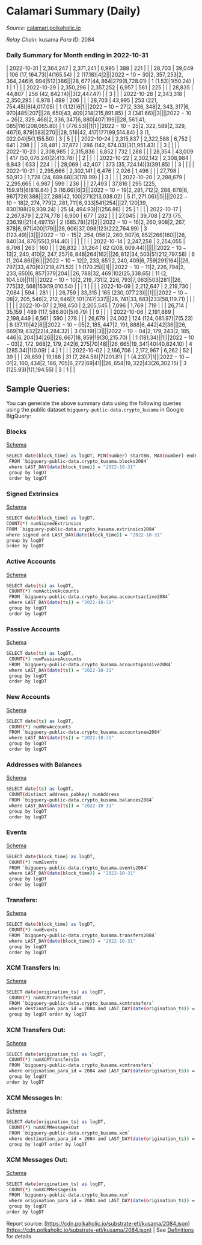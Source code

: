 # Calamari Summary (Daily)

_Source_: [calamari.polkaholic.io](https://calamari.polkaholic.io)

*Relay Chain*: kusama
*Para ID*: 2084



### Daily Summary for Month ending in 2022-10-31


| 2022-10-31 | 2,364,247 | 2,371,241 | 6,995 | 388 | 221 |  |  | 28,703 | 39,049 | 106 ($17,164.73) | 4 ($165.54) | 2 ($17.18) | 4 | 2 |  |
| 2022-10-30 | 2,357,253 | 2,364,246 | 6,994 | 512 | 386 |  |  | 28,677 | 44,864 | 279 ($8,728.01) | 1 ($1.53) | 1 ($50.24) | 1 | 1 |  |
| 2022-10-29 | 2,350,296 | 2,357,252 | 6,957 | 561 | 225 |  |  | 28,835 | 44,807 | 256 ($42,842.14) |   | 3 ($2,447.47) |  | 3 |  |
| 2022-10-28 | 2,343,318 | 2,350,295 | 6,978 | 499 | 206 |  |  | 28,703 | 43,995 | 253 ($221,754.45) | 6 ($4,017.05) | 1 ($1.12) | 6 | 1 |  |
| 2022-10-27 | 2,336,348 | 2,343,317 | 6,970 | 485 | 207 |  |  | 28,650 | 43,409 | 214 ($215,891.85) | 3 ($341.66) |   | 3 |  |  |
| 2022-10-26 | 2,329,468 | 2,336,347 | 6,880 | 407 | 199 |  |  | 28,561 | 41,085 | 116 ($208,065.80) | 1 ($776.53) |   | 1 | 1 |  |
| 2022-10-25 | 2,322,589 | 2,329,467 | 6,879 | 583 | 270 |  |  | 28,516 | 42,417 | 177 ($99,514.84) | 3 ($1,022.04) | 5 ($1,155.50) | 3 | 5 |  |
| 2022-10-24 | 2,315,837 | 2,322,588 | 6,752 | 641 | 298 |  |  | 28,481 | 37,872 | 286 ($142,674.03) | 3 ($1,951.43) |   | 3 |  |  |
| 2022-10-23 | 2,308,985 | 2,315,836 | 6,852 | 732 | 288 |  |  | 28,354 | 43,009 | 417 ($50,076.24) | 2 ($413.78) |   | 2 |  |  |
| 2022-10-22 | 2,302,142 | 2,308,984 | 6,843 | 633 | 224 |  |  | 28,069 | 42,407 | 373 ($35,724.14) | 3 ($391.85) |   | 3 |  |  |
| 2022-10-21 | 2,295,666 | 2,302,141 | 6,476 | 2,026 | 1,496 |  |  | 27,798 | 50,913 | 1,728 ($24,689.68) | 3 ($178.99) |   | 3 |  |  |
| 2022-10-20 | 2,288,679 | 2,295,665 | 6,987 | 599 | 236 |  |  | 27,493 | 37,816 | 295 ($225,159.91) | 6 ($818.84) | 3 ($16.66) | 6 | 3 |  |
| 2022-10-19 | 2,281,712 | 2,288,678 | 6,967 | 726 | 388 |  |  | 27,288 | 42,100 | 271 ($213,038.02) | 5 ($1,271.06) |   | 5 |  |  |
| 2022-10-18 | 2,274,779 | 2,281,711 | 6,933 | 541 | 254 |  |  | 27,120 | 39,830 | 188 ($28,939.24) | 25 ($4,494.93) | 1 ($256.86) | 25 | 1 |  |
| 2022-10-17 | 2,267,879 | 2,274,778 | 6,900 | 677 | 282 |  |  | 27,045 | 39,708 | 273 ($75,236.19) | 21 ($4,497.15) | 2 ($685.78) | 21 | 2 |  |
| 2022-10-16 | 2,260,908 | 2,267,878 | 6,971 | 400 | 179 |  |  | 26,906 | 37,098 | 123 ($222,764.99) | 3 ($123.49) |   | 3 |  |  |
| 2022-10-15 | 2,254,056 | 2,260,907 | 6,852 | 266 | 160 |  |  | 26,840 | 34,876 | 55 ($3,914.40) |   |   |  |  |  |
| 2022-10-14 | 2,247,258 | 2,254,055 | 6,798 | 263 | 160 |  |  | 26,832 | 31,264 | 62 ($208,809.44) |   |   |  |  |  |
| 2022-10-13 | 2,240,410 | 2,247,257 | 6,848 | 264 | 162 |  |  | 26,812 | 34,503 | 51 ($212,797.58) | 6 ($1,204.86) |   | 6 |  |  |
| 2022-10-12 | 2,233,651 | 2,240,409 | 6,759 | 291 | 164 |  |  | 26,797 | 33,470 | 62 ($218,471.52) | 1 ($170.25) |   | 1 |  |  |
| 2022-10-11 | 2,226,794 | 2,233,650 | 6,857 | 379 | 204 |  |  | 26,788 | 32,469 | 102 ($25,338.65) | 11 ($2,104.50) |   | 11 |  |  |
| 2022-10-10 | 2,219,731 | 2,226,793 | 7,063 | 503 | 281 |  |  | 26,775 | 32,568 | 153 ($19,010.54) |   |   | 1 |  |  |
| 2022-10-09 | 2,212,647 | 2,219,730 | 7,084 | 594 | 281 |  |  | 26,759 | 33,315 | 165 ($230,077.23) |   |   | 1 |  |  |
| 2022-10-08 | 2,205,546 | 2,212,646 | 7,101 | 747 | 337 |  |  | 26,741 | 33,683 | 233 ($58,119.71) |   |   |  |  |  |
| 2022-10-07 | 2,198,450 | 2,205,545 | 7,096 | 1,769 | 719 |  |  | 26,714 | 35,159 | 489 ($117,586.80) | 5 ($6.79) |   | 9 |  |  |
| 2022-10-06 | 2,191,889 | 2,198,449 | 6,561 | 590 | 278 |  |  | 26,679 | 24,002 | 124 ($124,081.97) | 7 ($5.23) | 8 ($37.11) | 42 | 8 |  |
| 2022-10-05 | 2,185,447 | 2,191,888 | 6,442 | 42 | 36 |  |  | 26,669 | 19,632 | 22 ($4,284.32) | 3 ($18.19) |   | 3 |  |  |
| 2022-10-04 | 2,179,243 | 2,185,446 | 6,204 | 34 | 26 |  |  | 26,667 | 18,859 | 19 ($30,215.70) |   | 1 ($181.34) |  | 1 |  |
| 2022-10-03 | 2,172,968 | 2,179,242 | 6,275 | 70 | 48 |  |  | 26,665 | 19,341 | 40 ($40,824.10) | 4 ($285.34) | 1 ($0.09) | 4 | 1 |  |
| 2022-10-02 | 2,166,706 | 2,172,967 | 6,262 | 52 | 39 |  |  | 26,659 | 19,188 | 31 ($7,264.58) | 7 ($201.81) | 1 ($4.23) | 7 | 1 |  |
| 2022-10-01 | 2,160,434 | 2,166,705 | 6,272 | 69 | 41 |  |  | 26,654 | 19,322 | 43 ($26,302.15) | 3 ($125.93) | 1 ($1,194.55) | 3 | 1 |  |

## Sample Queries:
You can generate the above summary data using the following queries using the public dataset `bigquery-public-data.crypto_kusama` in Google BigQuery:


### Blocks 

[Schema](https://github.com/colorfulnotion/substrate-etl/blob/main/schema/blocks.json)

```bash
SELECT date(block_time) as logDT, MIN(number) startBN, MAX(number) endBN, COUNT(*) numBlocks 
 FROM `bigquery-public-data.crypto_kusama.blocks2084`  
 where LAST_DAY(date(block_time)) = "2022-10-31" 
 group by logDT 
 order by logDT
```

### Signed Extrinsics 

[Schema](https://github.com/colorfulnotion/substrate-etl/blob/main/schema/extrinsics.json)

```bash
SELECT date(block_time) as logDT, 
COUNT(*) numSignedExtrinsics 
FROM `bigquery-public-data.crypto_kusama.extrinsics2084`  
where signed and LAST_DAY(date(block_time)) = "2022-10-31" 
group by logDT 
order by logDT
```

### Active Accounts 

[Schema](https://github.com/colorfulnotion/substrate-etl/blob/main/schema/accountsactive.json)

```bash
SELECT date(ts) as logDT, 
 COUNT(*) numActiveAccounts 
 FROM `bigquery-public-data.crypto_kusama.accountsactive2084` 
 where LAST_DAY(date(ts)) = "2022-10-31" 
 group by logDT 
 order by logDT
```

### Passive Accounts 

[Schema](https://github.com/colorfulnotion/substrate-etl/blob/main/schema/accountspassive.json)

```bash
SELECT date(ts) as logDT, 
 COUNT(*) numPassiveAccounts 
 FROM `bigquery-public-data.crypto_kusama.accountspassive2084` 
 where LAST_DAY(date(ts)) = "2022-10-31" 
 group by logDT 
 order by logDT
```

### New Accounts 

[Schema](https://github.com/colorfulnotion/substrate-etl/blob/main/schema/accountsnew.json)

```bash
SELECT date(ts) as logDT, 
 COUNT(*) numNewAccounts 
 FROM `bigquery-public-data.crypto_kusama.accountsnew2084` 
 where LAST_DAY(date(ts)) = "2022-10-31" 
 group by logDT
 order by logDT
```

### Addresses with Balances 

[Schema](https://github.com/colorfulnotion/substrate-etl/blob/main/schema/balances.json)

```bash
SELECT date(ts) as logDT,
 COUNT(distinct address_pubkey) numAddress 
 FROM `bigquery-public-data.crypto_kusama.balances2084` 
 where LAST_DAY(date(ts)) = "2022-10-31" 
 group by logDT 
 order by logDT
```

### Events 

[Schema](https://github.com/colorfulnotion/substrate-etl/blob/main/schema/events.json)

```bash
SELECT date(block_time) as logDT, 
 COUNT(*) numEvents 
 FROM `bigquery-public-data.crypto_kusama.events2084` 
 where LAST_DAY(date(block_time)) = "2022-10-31" 
 group by logDT 
 order by logDT
```

### Transfers:

[Schema](https://github.com/colorfulnotion/substrate-etl/blob/main/schema/transfers.json)

```bash
SELECT date(block_time) as logDT, 
 COUNT(*) numEvents 
 FROM `bigquery-public-data.crypto_kusama.transfers2084` 
 where LAST_DAY(date(block_time)) = "2022-10-31" 
 group by logDT 
 order by logDT
```

### XCM Transfers In: 

[Schema](https://github.com/colorfulnotion/substrate-etl/blob/main/schema/xcmtransfers.json)

```bash
SELECT date(origination_ts) as logDT, 
 COUNT(*) numXCMTransfersOut 
 FROM `bigquery-public-data.crypto_kusama.xcmtransfers` 
 where destination_para_id = 2084 and LAST_DAY(date(origination_ts)) = "2022-10-31" 
 group by logDT order by logDT
```

### XCM Transfers Out: 

[Schema](https://github.com/colorfulnotion/substrate-etl/blob/main/schema/xcmtransfers.json)

```bash
SELECT date(origination_ts) as logDT, 
 COUNT(*) numXCMTransfersIn 
 FROM `bigquery-public-data.crypto_kusama.xcmtransfers` 
 where origination_para_id = 2084 and LAST_DAY(date(origination_ts)) = "2022-10-31" 
 group by logDT 
order by logDT
```

### XCM Messages In: 

[Schema](https://github.com/colorfulnotion/substrate-etl/blob/main/schema/xcm.json)

```bash
SELECT date(origination_ts) as logDT, 
 COUNT(*) numXCMMessagesOut 
 FROM `bigquery-public-data.crypto_kusama.xcm` 
 where destination_para_id = 2084 and LAST_DAY(date(origination_ts)) = "2022-10-31" 
 group by logDT order by logDT
```

### XCM Messages Out: 

[Schema](https://github.com/colorfulnotion/substrate-etl/blob/main/schema/xcm.json)

```bash
SELECT date(origination_ts) as logDT, 
 COUNT(*) numXCMMessagesIn 
 FROM `bigquery-public-data.crypto_kusama.xcm` 
 where origination_para_id = 2084 and LAST_DAY(date(origination_ts)) = "2022-10-31" 
 group by logDT 
order by logDT
```


Report source: [https://cdn.polkaholic.io/substrate-etl/kusama/2084.json](https://cdn.polkaholic.io/substrate-etl/kusama/2084.json) | See [Definitions](/DEFINITIONS.md) for details
